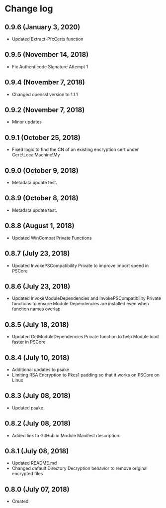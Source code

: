 # Change log

## 0.9.6 (January 3, 2020)

- Updated Extract-PfxCerts function

## 0.9.5 (November 14, 2018)

- Fix Authenticode Signature Attempt 1

## 0.9.4 (November 7, 2018)

- Changed openssl version to 1.1.1

## 0.9.2 (November 7, 2018)

- Minor updates

## 0.9.1 (October 25, 2018)

- Fixed logic to find the CN of an existing encryption cert under Cert:\LocalMachine\My

## 0.9.0 (October 9, 2018)

- Metadata update test.

## 0.8.9 (October 8, 2018)

- Metadata update test.

## 0.8.8 (August 1, 2018)

- Updated WinCompat Private Functions

## 0.8.7 (July 23, 2018)

- Updated InvokePSCompatibility Private to improve import speed in PSCore

## 0.8.6 (July 23, 2018)

- Updated InvokeModuleDependencies and InvokePSCompatibility Private functions to ensure Module Dependencies are installed even when function names overlap

## 0.8.5 (July 18, 2018)

- Updated GetModuleDependencies Private function to help Module load faster in PSCore

## 0.8.4 (July 10, 2018)

- Additional updates to psake
- Limiting RSA Encryption to Pkcs1 padding so that it works on PSCore on Linux

## 0.8.3 (July 08, 2018)

- Updated psake.

## 0.8.2 (July 08, 2018)

- Added link to GitHub in Module Manifest description.

## 0.8.1 (July 08, 2018)

- Updated README.md
- Changed default Directory Decryption behavior to remove original encrypted files

## 0.8.0 (July 07, 2018)

- Created

